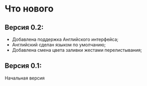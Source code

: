 # Что нового
## Версия 0.2:
* Добавлена поддержка Английского интерфейса;
* Английский сделан языком по умолчанию;
* Добавлена смена цвета заливки жестами перелистывания;

## Версия 0.1:
Начальная версия
